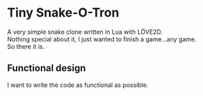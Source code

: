 # Tiny Snake-O-Tron  

A very simple snake clone written in Lua with LÖVE2D.  
Nothing special about it, I just wanted to finish a game...any game.  
So there it is.  

## Functional design

I want to write the code as functional as possible.  

